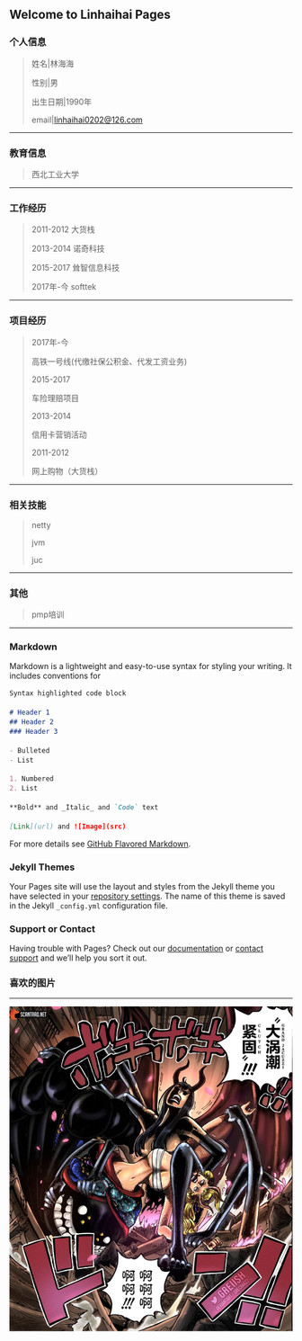 ## Welcome to Linhaihai Pages
### 个人信息
>姓名|林海海  
>
>性别|男  
>
>出生日期|1990年
>
>email|linhaihai0202@126.com
* * *
### 教育信息
>西北工业大学
* * *
### 工作经历
>2011-2012 大货栈
>
>2013-2014 诺奇科技
>
>2015-2017 耸智信息科技  
>
>2017年-今 softtek
* * *
### 项目经历
>2017年-今
>
>高铁一号线(代缴社保公积金、代发工资业务)
>
>2015-2017
>
>车险理赔项目
>
>2013-2014
>
>信用卡营销活动
>
>2011-2012
>
>网上购物（大货栈）
* * *
### 相关技能
>netty
>
>jvm 
>
>juc
* * *
### 其他
>pmp培训
* * *
### Markdown

Markdown is a lightweight and easy-to-use syntax for styling your writing. It includes conventions for

```markdown
Syntax highlighted code block

# Header 1
## Header 2
### Header 3

- Bulleted
- List

1. Numbered
2. List

**Bold** and _Italic_ and `Code` text

[Link](url) and ![Image](src)
```

For more details see [GitHub Flavored Markdown](https://guides.github.com/features/mastering-markdown/).

### Jekyll Themes

Your Pages site will use the layout and styles from the Jekyll theme you have selected in your [repository settings](https://github.com/linhaihai/linhaihai.github.io/settings/pages). The name of this theme is saved in the Jekyll `_config.yml` configuration file.

### Support or Contact

Having trouble with Pages? Check out our [documentation](https://docs.github.com/categories/github-pages-basics/) or [contact support](https://support.github.com/contact) and we’ll help you sort it out.
### 喜欢的图片
* * *
![my-logo.png](001.jpg "my-logo")





